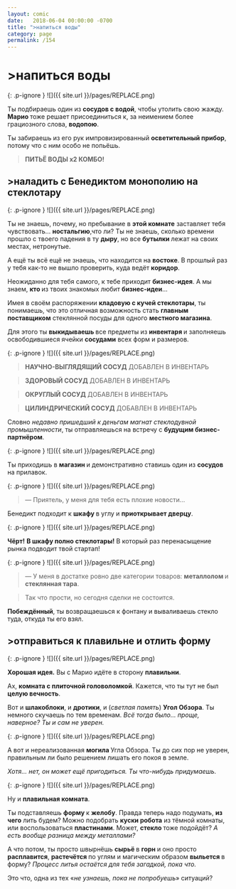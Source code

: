 ```yaml
---
layout: comic
date:   2018-06-04 00:00:00 -0700
title: ">напиться воды"
category: page
permalink: /154
---
```

# >напиться воды

{: .p-ignore }
![]({{ site.url }}/pages/REPLACE.png)

Ты подбираешь один из <strong>сосудов с водой</strong>, чтобы утолить свою жажду. <strong>Марио </strong>тоже решает присоединиться к, за неимением более грациозного слова, <strong>водопою</strong>.

Ты забираешь из его рук импровизированный <strong>осветительный прибор</strong>, потому что с ним особо не попьёшь.

<blockquote><strong>ПИТЬЁ ВОДЫ х2 КОМБО!</strong></blockquote>

## >наладить с Бенедиктом монополию на стеклотару

{: .p-ignore }
![]({{ site.url }}/pages/REPLACE.png)

Ты не знаешь, почему, но пребывание в <strong>этой комнате</strong> заставляет тебя чувствовать… <strong>ностальгию</strong>,что ли? Ты не знаешь, сколько времени прошло с твоего падения в ту <strong>дыру</strong>, но все <strong>бутылки </strong>лежат на своих местах, нетронутые.

А ещё ты всё ещё не знаешь, что находится на <strong>востоке</strong>. В прошлый раз у тебя как-то не вышло проверить, куда ведёт <strong>коридор</strong>.

Неожиданно для тебя самого, к тебе приходит <strong>бизнес-идея</strong>. А мы знаем, <strong>кто </strong>из твоих знакомых любит <strong>бизнес-идеи</strong>…

Имея в своём распоряжении <strong>кладовую с кучей стеклотары</strong>, ты понимаешь, что это отличная возможность стать <strong>главным поставщиком</strong> стеклянной посуды для одного <strong>местного магазина</strong>.

Для этого ты <strong>выкидываешь </strong>все предметы из <strong>инвентаря </strong>и заполняешь освободившиеся ячейки <strong>сосудами</strong> всех форм и размеров.

{: .p-ignore }
![]({{ site.url }}/pages/REPLACE.png)

<blockquote><strong>НАУЧНО-ВЫГЛЯДЯЩИЙ СОСУД</strong> ДОБАВЛЕН В ИНВЕНТАРЬ</blockquote>

<blockquote><strong>ЗДОРОВЫЙ СОСУД</strong> ДОБАВЛЕН В ИНВЕНТАРЬ</blockquote>

<blockquote><strong>ОКРУГЛЫЙ СОСУД</strong> ДОБАВЛЕН В ИНВЕНТАРЬ</blockquote>

<blockquote><strong>ЦИЛИНДРИЧЕСКИЙ СОСУД</strong> ДОБАВЛЕН В ИНВЕНТАРЬ</blockquote>

Словно <em>недавно пришедший к деньгам магнат стеклодувной промышленности</em>, ты отправляешься на встречу с <strong>будущим бизнес-партнёром</strong>.

{: .p-ignore }
![]({{ site.url }}/pages/REPLACE.png)

Ты приходишь в <strong>магазин </strong>и демонстративно ставишь один из <strong>сосудов </strong>на прилавок.

{: .p-ignore }
![]({{ site.url }}/pages/REPLACE.png)

<blockquote>— Приятель, у меня для тебя есть плохие новости…</blockquote>

Бенедикт подходит к <strong>шкафу </strong>в углу и <strong>приоткрывает дверцу</strong>.

{: .p-ignore }
![]({{ site.url }}/pages/REPLACE.png)

<strong>Чёрт!</strong> <strong>В шкафу полно стеклотары!</strong> В который раз перенасыщение рынка подводит твой стартап!

{: .p-ignore }
![]({{ site.url }}/pages/REPLACE.png)

<blockquote>— У меня в достатке ровно две категории товаров: <strong>металлолом </strong>и <strong>стеклянная тара</strong>. </blockquote>

<blockquote>Так что прости, но сегодня сделки не состоится.</blockquote>

<strong>Побеждённый</strong>, ты возвращаешься к фонтану и вываливаешь стекло туда, откуда ты его взял.

## >отправиться к плавильне и отлить форму

{: .p-ignore }
![]({{ site.url }}/pages/REPLACE.png)

<strong>Хорошая идея.</strong> Вы с Марио идёте в сторону <strong>плавильни</strong>.

Ах, <strong>комната с плиточной головоломкой</strong>. Кажется, что ты тут не был <strong>целую вечность</strong>.

Вот и <strong>шлакоблоки</strong>, и <strong>дротики</strong>, и (<em>светлая память</em>) <strong>Угол Обзора</strong>. Ты немного скучаешь по тем временам. <em>Всё тогда было… проще, наверное? Ты и сам не уверен.</em>

{: .p-ignore }
![]({{ site.url }}/pages/REPLACE.png)

А вот и нереализованная <strong>могила </strong>Угла Обзора. Ты до сих пор не уверен, правильным ли было решением лишать его покоя в земле.

<em>Хотя… нет, он может ещё пригодиться. Ты что-нибудь придумаешь.</em>

{: .p-ignore }
![]({{ site.url }}/pages/REPLACE.png)

Ну и <strong>плавильная комната</strong>.

Ты подставляешь <strong>форму </strong>к <strong>желобу</strong>. Правда теперь надо подумать, <strong>из чего</strong> лить будем? Можно подобрать <strong>куски робота</strong> из тёмной комнаты, или воспользоваться <strong>пластинами</strong>. Может, <strong>стекло </strong>тоже подойдёт? <em>А есть вообще разница между металлами?</em>

А что потом, ты просто швырнёшь <strong>сырьё </strong>в <strong>горн </strong>и оно просто <strong>расплавится</strong>, <strong>растечётся </strong>по углям и магическим образом <strong>выльется </strong>в форму? <em>Процесс литья остаётся для тебя загадкой, пока что.</em>

Это что, одна из тех «<em>не узнаешь, пока не попробуешь</em>» ситуаций?
